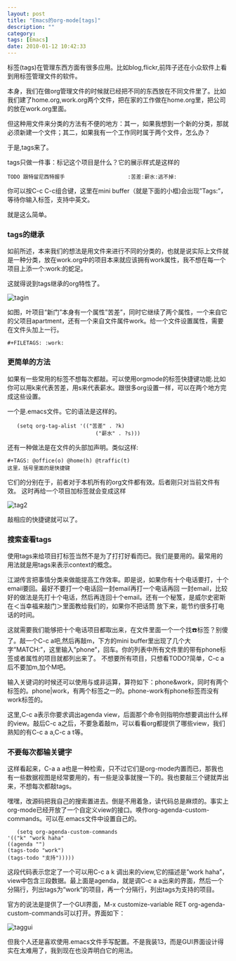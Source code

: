 ```yaml
---
layout: post
title: "Emacs的org-mode[tags]"
description: ""
category: 
tags: [Emacs]
date: 2010-01-12 10:42:33
---
```


标签(tags)在管理东西方面有很多应用。比如blog,flickr,前阵子还在小众软件上看到用标签管理文件的软件。

本身，我们在做org管理文件的时候就已经把不同的东西放在不同文件里了。比如我们建了home.org,work.org两个文件，把在家的工作做在home.org里，把公司的放在work.org里面。

但这种用文件来分类的方法有不便的地方：其一，如果我想到一个新的分类，那就必须新建一个文件；其二，如果我有一个工作同时属于两个文件，怎么办？

于是,tags来了。

tags只做一件事：标记这个项目是什么？它的展示样式是这样的

	TODO 跟特留尼西特握手                    :苦差:薪水:逃不掉:

你可以按C-c C-c组合键，这里在mini buffer（就是下面的小框)会出现”Tags:”，等待你输入标签，支持中英文。

就是这么简单。

### tags的继承

如前所述，本来我们的想法是用文件来进行不同的分类的，也就是说实际上文件就是一种分类，放在work.org中的项目本来就应该拥有work属性，我不想在每一个项目上添一个:work:的蛇足。

这就得说到tags继承的org特性了。

![tagin](http://interbbs.b0.upaiyun.com/emacs/tagsin.png)

如图，叶项目“新门”本身有一个属性”苦差”，同时它继续了两个属性，一个来自它的父项目apartment，还有一个来自文件属件work。给一个文件设置属性，需要在文件头加上一行。

	#+FILETAGS: :work:

### 更简单的方法

如果有一些常用的标签不想每次都敲。可以使用orgmode的标签快捷键功能.比如你可以用k来代表苦差，用s来代表薪水。跟很多org设置一样，可以在两个地方完成这些设置。

一个是.emacs文件。它的语法是这样的。

	   (setq org-tag-alist '(("苦差" . ?k)
	                            ("薪水" . ?s)))  


还有一种做法是在文件的头部加声明。类似这样:

	#+TAGS: @office(o) @home(h) @traffic(t)
	这里，括号里面的是快捷键


它们的分别在于，前者对于本机所有的org文件都有效。后者刚只对当前文件有效。
这时再给一个项目加标签就会变成这样

![tag2](http://interbbs.b0.upaiyun.com/emacs/tagsshortcut.png)

敲相应的快捷键就可以了。

### 搜索查看tags

使用tags来给项目打标签当然不是为了打打好看而已。我们是要用的。最常用的用法就是用tags来表示context的概念。

江湖传言把事情分类来做能提高工作效率。即是说，如果你有十个电话要打，十个email要回。最好不要打一个电话回一封email再打一个电话再回 一封email，比较好的做法是先打十个电话，然后再连回十个email。还有一个秘笈，是威尔史密斯在＜当幸福来敲门＞里面教给我们的，如果你不把话筒 放下来，能节约很多打电话的时间。

这就需要我们能够把十个电话项目都取出来，在文件里面一个一个找:phone:标签？别傻了。敲一个C-c a吧,然后再敲m，下方的mini buffer里出现了几个大字”MATCH:”，这里输入”phone”，回车。你的列表中所有文件里的带有phone标签或者属性的项目就都列出来了。 不想要所有项目，只想看TODO?简单，C-c a后不要加m,加个M吧。

输入关键词的时候还可以使用与或非运算，算符如下：phone&work，同时有两个标签的。phone|work，有两个标签之一的。phone-work有phone标签而没有work标签的。

这里,C-c a表示你要求调出agenda view，后面那个命令则指明你想要调出什么样的view。敲后C-c a之后，不要急着敲m，可以看看org都提供了哪些view，我们熟知的有C-c a a,C-c a t等。

### 不要每次都输关键字

这样看起来，C-a a a也是一种检索，只不过它们是org-mode内置而已，那我也有一些数据视图是经常要用的，有一些是没事就搜一下的。我也要敲三个键就弄出来，不想每次都敲tags。

嘿嘿，改源码把我自己的搜索置进去。倒是不用着急，读代码总是麻烦的。事实上org-mode已经开放了一个自定义view的接口。唤作org-agenda-custom-commands。可以在.emacs文件中设置自己的。

	   (setq org-agenda-custom-commands
	'(("k" "work haha"
	((agenda "")
	(tags-todo "work")
	(tags-todo "支持")))))  


这段代码表示您定了一个可以用C-c a k 调出来的view,它的描述是”work haha”，view中包含三段数据。最上面是agenda，就是调C-c a a出来的界面，然后一个分隔行，列出tags为“work”的项目，再一个分隔行，列出tags为支持的项目。

官方的说法是提供了一个GUI界面，M-x customize-variable RET org-agenda-custom-commands可以打开。界面如下：

![taggui](http://interbbs.b0.upaiyun.com/emacs/GUIconfig.png)

但我个人还是喜欢使用.emacs文件手写配置。不是我装13，而是GUI界面设计得实在太难用了，我到现在也没弄明白它的用法。

